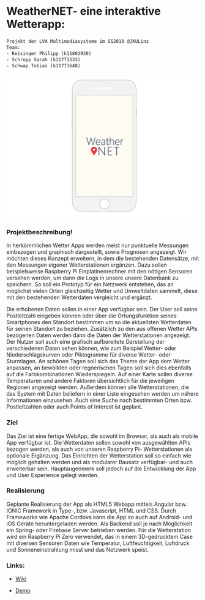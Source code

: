 # WeatherNET- eine interaktive Wetterapp:

    Projekt der LVA Multimediasysteme im SS2019 @JKULinz
    Team:
    - Reisinger Philipp (k11802930)
    - Schropp Sarah (k11771533)
    - Schwap Tobias (k11773648)

![](Assets/weathernet.png)

### Projektbeschreibung!

In herkömmlichen Wetter Apps werden meist nur punktuelle Messungen einbezogen und graphisch dargestellt, sowie Prognosen angezeigt. 
Wir möchten dieses Konzept erweitern, in dem die bestehenden Datensätze, mit den Messungen eigener Wetterstationen ergänzen. Dazu sollen beispielsweise Raspberry Pi Einplatinenrechner mit den nötigen Sensoren versehen werden, um dann die Logs in unsere unsere Datenbank zu speichern. So soll ein Prototyp für ein Netzwerk entstehen, das an möglichst vielen Orten gleichzeitig Wetter und Umweltdaten sammelt, diese mit den bestehenden Wetterdaten vergleicht und ergänzt.

Die erhobenen Daten sollen in einer App verfügbar sein. Der User soll seine Postleitzahl eingeben können oder über die Ortungsfunktion seines Smartphones den Standort bestimmen um so die aktuellsten Wetterdaten für seinen Standort zu beziehen. Zusätzlich zu den aus offenen Wetter APIs bezogenen Daten werden dann die Daten der Wetterstationen angezeigt. Der Nutzer soll auch eine grafisch aufbereitete Darstellung der verschiedenen Daten sehen können, wie zum Beispiel Wetter- oder Niederschlagskurven oder Piktogramme für diverse Wetter- oder Sturmlagen. An schönen Tagen soll sich das Theme der App dem Wetter anpassen, an bewölkten oder regnerischen Tagen soll sich dies ebenfalls auf die Farbkombinationen Wiederspiegeln. Auf einer Karte sollen diverse Temperaturen und andere Faktoren übersichtlich für die jeweiligen Regionen angezeigt werden.
Außerdem können alle Wetterstationen, die das System mit Daten beliefern in einer Liste eingesehen werden um nähere Informationen einzusehen.
Auch eine Suche nach bestimmten Orten bzw. Postleitzahlen oder auch Points of Interest ist geplant. 

### Ziel
Das Ziel ist eine fertige WebApp, die sowohl im Browser, als auch als mobile App verfügbar ist. 
Die Wetterdaten sollen sowohl von ausgewählten APIs bezogen werden, als auch von unseren Raspberry Pi- Wetterstationen als optionale Ergänzung. Das Einrichten der Wetterstation soll so einfach wie möglich gehalten werden und als modularer Bausatz verfügbar- und auch erweiterbar sein.
Hauptaugenmerk soll jedoch auf die Entwicklung der App und User Experience gelegt werden.

### Realisierung
Geplante Realisierung der App als HTML5 Webapp mittels Angular bzw. IONIC Framework in Type-, bzw. Javascript, HTML und CSS. Durch Frameworks wie Apache Cordova kann die App so auch auf Android- und iOS Geräte heruntergeladen werden. Als Backend soll je nach Möglichkeit ein Spring- oder Firebase Server betrieben werden.
Für die Wetterstation wird ein Raspberry Pi Zero verwendet, das in einem 3D-gedrucktem Case mit diversen Sensoren Daten wie Temperatur, Luftfeuchtigkeit, Luftdruck und Sonneneinstrahlung misst und das Netzwerk speist. 

###  Links:

- [Wiki](https://github.com/SchwapTobi/WeatherNet/wiki)

- [Demo](https://tobias-schwap.at/projects/weatherNet)

  

